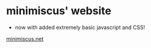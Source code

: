 # minimiscus' website

- now with added extremely basic javascript and CSS!

[minimiscus.net](https://minimiscus.net/)
